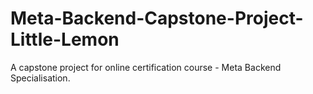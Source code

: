 # Meta-Backend-Capstone-Project-Little-Lemon
A capstone project for online certification course - Meta Backend Specialisation.
